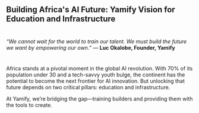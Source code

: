 ## Building Africa's AI Future: Yamify Vision for Education and Infrastructure 
#

*“We cannot wait for the world to train our talent. We must build the future we want by empowering our own.”* — **Luc Okalobe, Founder, Yamify**
#

Africa stands at a pivotal moment in the global AI revolution. With 70% of its population under 30 and a tech-savvy youth bulge, the continent has the potential to become the next frontier for AI innovation. But unlocking that future depends on two critical pillars: education and infrastructure.

At Yamify, we’re bridging the gap—training builders and providing them with the tools to create.
#